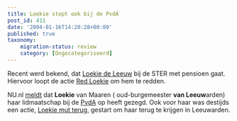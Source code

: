 ```yaml
---
title: Loekie stopt ook bij de PvdA
post_id: 411
date: '2004-01-16T14:20:28+00:00'
published: true
taxonomy:
    migration-status: review
    category: [Ongecategoriseerd]
---
```

Recent werd bekend, dat [Loekie de Leeuw](http://info.omroep.nl/ster?nav=blljEsHCfDjCkF) bij de STER met pensioen gaat. Hiervoor loopt de actie [Red Loekie](http://www.redloekie.tk/) om hem te redden.

NU.nl [meldt](http://nu.nl/news.jsp?n=261238&c=11) dat **Loekie** van Maaren ( oud-burgemeester **van Leeuw**arden) haar lidmaatschap bij de [PvdA](http://www.pvda.nl/) op heeft gezegd. Ook voor haar was destijds een actie, [Loekie mut terug](http://www.loekiemutterug.plein058.nl/loekiemutterug/index.htm), gestart om haar terug te krijgen in Leeuwarden.